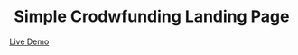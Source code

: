 <h1 align="center">Simple Crodwfunding Landing Page</h1>
<a href="https://crowdfunding-landing-page-r6o9785h2-kirjanq4.vercel.app/">Live Demo<a/>
  
